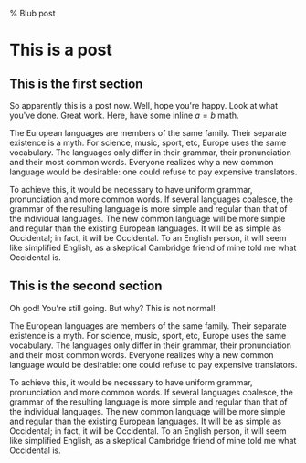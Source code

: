 % Blub post

# This is a post #

## This is the first section ##

So apparently this is a post now. Well, hope you're happy. Look at what you've
done. Great work. Here, have some inline $a=b$ math.

The European languages are members of the same family. Their separate existence
is a myth. For science, music, sport, etc, Europe uses the same vocabulary. The
languages only differ in their grammar, their pronunciation and their most
common words. Everyone realizes why a new common language would be desirable:
one could refuse to pay expensive translators.

To achieve this, it would be necessary to have uniform grammar, pronunciation
and more common words. If several languages coalesce, the grammar of the
resulting language is more simple and regular than that of the individual
languages. The new common language will be more simple and regular than the
existing European languages. It will be as simple as Occidental; in fact, it
will be Occidental. To an English person, it will seem like simplified English,
as a skeptical Cambridge friend of mine told me what Occidental is.

## This is the second section ##

Oh god! You're still going. But why? This is not normal!

The European languages are members of the same family. Their separate existence
is a myth. For science, music, sport, etc, Europe uses the same vocabulary. The
languages only differ in their grammar, their pronunciation and their most
common words. Everyone realizes why a new common language would be desirable:
one could refuse to pay expensive translators.

To achieve this, it would be necessary to have uniform grammar, pronunciation
and more common words. If several languages coalesce, the grammar of the
resulting language is more simple and regular than that of the individual
languages. The new common language will be more simple and regular than the
existing European languages. It will be as simple as Occidental; in fact, it
will be Occidental. To an English person, it will seem like simplified English,
as a skeptical Cambridge friend of mine told me what Occidental is.
